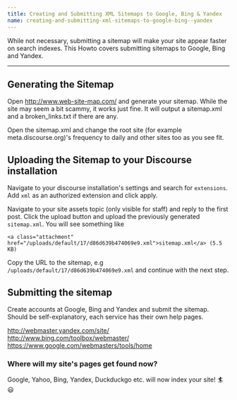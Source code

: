```yaml
---
title: Creating and Submitting XML Sitemaps to Google, Bing & Yandex
name: creating-and-submitting-xml-sitemaps-to-google-bing--yandex
---
```


While not necessary, submitting a sitemap will make your site appear faster on search indexes.
This Howto covers submitting sitemaps to Google, Bing and Yandex.

---

## Generating the Sitemap
Open http://www.web-site-map.com/ and generate your sitemap. While the site may seem a bit scammy, it works just fine. It will output a sitemap.xml and a broken_links.txt if there are any.

Open the sitemap.xml and change the root site (for example meta.discourse.org)'s frequency to daily and other sites too as you see fit.

## Uploading the Sitemap to your Discourse installation
Navigate to your discourse installation's settings and search for `extensions`. Add `xml` as an authorized extension and click apply. 

Navigate to your site assets topic (only visible for staff) and reply to the first post. Click the upload button and upload the previously generated `sitemap.xml`. You will see something like

```
<a class="attachment" href="/uploads/default/17/d86d639b474069e9.xml">sitemap.xml</a> (5.5 KB)
```
Copy the URL to the sitemap, e.g `/uploads/default/17/d86d639b474069e9.xml` and continue with the next step.

## Submitting the sitemap

Create accounts at Google, Bing and Yandex and submit the sitemap. Should be self-explanatory, each service has their own help pages.

http://webmaster.yandex.com/site/
http://www.bing.com/toolbox/webmaster/
https://www.google.com/webmasters/tools/home

### Where will my site's pages get found now?

Google, Yahoo, Bing, Yandex, Duckduckgo etc. will now index your site! :surfer: :smiley: